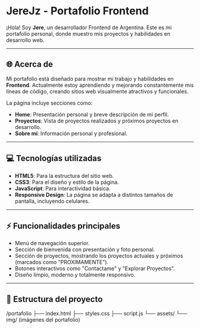 # JereJz - Portafolio Frontend

¡Hola! Soy **Jere**, un desarrollador Frontend de Argentina. Este es mi portafolio personal, donde muestro mis proyectos y habilidades en desarrollo web.

---

## 🌐 Acerca de

Mi portafolio está diseñado para mostrar mi trabajo y habilidades en **Frontend**. Actualmente estoy aprendiendo y mejorando constantemente mis líneas de código, creando sitios web visualmente atractivos y funcionales.  

La página incluye secciones como:  

- **Home**: Presentación personal y breve descripción de mi perfil.  
- **Proyectos**: Vista de proyectos realizados y próximos proyectos en desarrollo.  
- **Sobre mí**: Información personal y profesional.  

---

## 💻 Tecnologías utilizadas

- **HTML5**: Para la estructura del sitio web.  
- **CSS3**: Para el diseño y estilo de la página.  
- **JavaScript**: Para interactividad básica.  
- **Responsive Design**: La página se adapta a distintos tamaños de pantalla, incluyendo celulares.  

---

## ⚡ Funcionalidades principales

- Menú de navegación superior.  
- Sección de bienvenida con presentación y foto personal.  
- Sección de proyectos, mostrando los proyectos actuales y próximos (marcados como "PROXIMAMENTE").  
- Botones interactivos como "Contactame" y "Explorar Proyectos".  
- Diseño limpio, moderno y totalmente responsivo.  

---

## 📂 Estructura del proyecto
/portafolio
├── index.html
├── styles.css
├── script.js
└── assets/
└── img/ (imágenes del portafolio)
